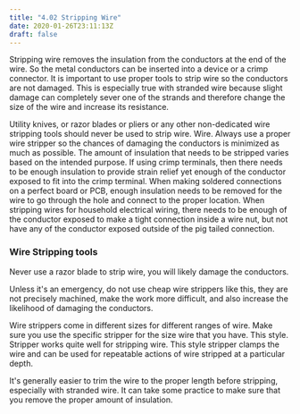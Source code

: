 ```yaml
---
title: "4.02 Stripping Wire"
date: 2020-01-26T23:11:13Z
draft: false
---
```


Stripping wire removes the insulation from the conductors at the end of the wire. So the metal conductors can be inserted into a device or a crimp connector. It is important to use proper tools to strip wire so the conductors are not damaged. This is especially true with stranded wire because slight damage can completely sever one of the strands and therefore change the size of the wire and increase its resistance.

Utility knives, or razor blades or pliers or any other non-dedicated wire stripping tools should never be used to strip wire. Wire. Always use a proper wire stripper so the chances of damaging the conductors is minimized as much as possible. The amount of insulation that needs to be stripped varies based on the intended purpose. If using crimp terminals, then there needs to be enough insulation to provide strain relief yet enough of the conductor exposed to fit into the crimp terminal. When making soldered connections on a perfect board or PCB, enough insulation needs to be removed for the wire to go through the hole and connect to the proper location. When stripping wires for household electrical wiring, there needs to be enough of the conductor exposed to make a tight connection inside a wire nut, but not have any of the conductor exposed outside of the pig tailed connection.

### Wire Stripping tools

Never use a razor blade to strip wire, you will likely damage the conductors.

Unless it's an emergency, do not use cheap wire strippers like this, they are not precisely machined, make the work more difficult, and also increase the likelihood of damaging the conductors.

Wire strippers come in different sizes for different ranges of wire. Make sure you use the specific stripper for the size wire that you have. This style. Stripper works quite well for stripping wire. This style stripper clamps the wire and can be used for repeatable actions of wire stripped at a particular depth.

It's generally easier to trim the wire to the proper length before stripping, especially with stranded wire. It can take some practice to make sure that you remove the proper amount of insulation.
